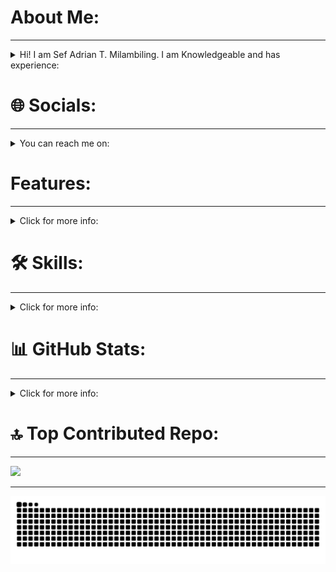 # About Me:
---
<details>
<summary>Hi! I am Sef Adrian T. Milambiling. I am Knowledgeable and has experience:</summary>
<br>
• Working in MSP, and Network operations environment.
<br>
<br>
• Maintaining, configuring and provide support client's network infrastructure, tuning IP radio links for enhance and stable network connectivity while providing response, ensuring that SLAs are achieve.<br><br>• Working with other system administrators, network engineers, field engineers, telco partners, and business clients to fulfill network stability as part and role of the Network operations team.
<br>
<br>
• Configuring, maintained and troubleshoot Desktops, NAS, Windows and Linux Servers, VOIP, Routers, Switches, IP Radios, Virtual Machines, Next-Generation Firewalls, Network Nodes, VPNs, and SD-WAN.
<br>
<br>

<details>
<Summary>Fun fact:</Summary>
<br>
In my spare time, he continues to sharpen and develop his knowledge by learning through TryHackMe, Hackthebox, and other online platforms combined with his IT lab to gained more skills and be up to date to the latest technologies.
<br>
</details> 
</details>


# 🌐 Socials:
---
<details>
<summary>You can reach me on:</summary>
<br>
  
[![LinkedIn](https://img.shields.io/badge/LinkedIn-0077B5?style=for-the-badge&logo=linkedin&logoColor=white)](https://ph.linkedin.com/in/sef-adrian-milambiling)

</details>

# Features:
---
<details>
<summary>Click for more info:</summary>
<br>

[Congratulations to MFI Competitors for winning Gold and Silver Medals at TESDA PAMAMARISAN District Skills Competition](https://www.facebook.com/share/p/18XqvCF7VF/)

[Trailblazers Solutions Inc. | Sangfor CC & CG Security Overview](https://www.facebook.com/groups/399032405887242/permalink/445610951229387/)

[T2G Network Team Share Best Practices in #TechTuesday Team Huddle](https://www.t2g.net.ph/t2g-network-team-share-best-practices-in-techtuesday-team-huddle/)

[Happening Now: Day 1 of the 3-Day TP-Link Omada Certified Network Administrator Wireless Training!](https://web.facebook.com/share/p/1RUdeY4RJ3/)

[Happening Now: Day 2 of the 3-Day TP-Link Omada Certified Network Administrator Wireless Training!](https://web.facebook.com/share/p/1956BC2977/)

[Happening Now: Day 3 - The Final Day TP-Link Omada Certified Network Administrator Wireless Training is here!](https://web.facebook.com/share/p/1BEsfm875U/)

[Day 3 of the TP-Link Omada Certified Network Administrator](https://www.facebook.com/TPLinkOmada.PhilteqEnterpriseInc/posts/-%F0%9D%97%94%F0%9D%97%B9%F0%9D%97%B9-%F0%9D%98%84%F0%9D%97%BF%F0%9D%97%AE%F0%9D%97%BD%F0%9D%97%BD%F0%9D%97%B2%F0%9D%97%B1-%F0%9D%98%82%F0%9D%97%BD-weve-reached-the-finish-line-day-3-of-the-tp-link-omada-certifie/122165908952299520/)

[Inside Look at Our TP-Link Omada Certified Network Administrator Wireless Training!](https://www.facebook.com/reel/1273745310561616)

[Day 1 of Mimosa training @ Catering Trio: Events Venue, Ortigas Center, Pasig](https://www.linkedin.com/posts/sef-adrian-milambiling_day-1-of-mimosa-training-catering-trio-activity-7320289881904087040-46oD?utm_source=share&utm_medium=member_desktop&rcm=ACoAADR4CZEB5RBzlRj-M9eQ4Z2FgazG6p5_ExY)

[Day 2 of Mimosa training @ Catering Trio: Events Venue, Ortigas Center, Pasig](https://www.linkedin.com/posts/sef-adrian-milambiling_day-2-of-mimosa-training-catering-trio-activity-7320650863667019776-w3Af?utm_source=share&utm_medium=member_desktop&rcm=ACoAADR4CZEB5RBzlRj-M9eQ4Z2FgazG6p5_ExY)

[Meeting and learning from the Global Manager and Sales Engineer of Mimosa, Mr. Jeff Jones.](https://www.linkedin.com/posts/sef-adrian-milambiling_its-great-to-meet-and-learn-from-the-global-activity-7320431217420423168-tuJ2?utm_source=share&utm_medium=member_desktop&rcm=ACoAADR4CZEB5RBzlRj-M9eQ4Z2FgazG6p5_ExY)

</details>


# 🛠 Skills:
---
<details>
<summary> Click for more info:</summary>
<br>
  
[![Git](https://img.shields.io/badge/git-%23F05033.svg?style=for-the-badge&logo=git&logoColor=white)](https://git-scm.com/) ![GitHub](https://img.shields.io/badge/github-%23121011.svg?style=for-the-badge&logo=github&logoColor=white) ![Bash Script](https://img.shields.io/badge/bash_script-%23121011.svg?style=for-the-badge&logo=gnu-bash&logoColor=white) [![Docker](https://img.shields.io/badge/docker-%230db7ed.svg?style=for-the-badge&logo=docker&logoColor=white)](https://www.docker.com/) [![Azure](https://img.shields.io/badge/azure-%230072C6.svg?style=for-the-badge&logo=microsoftazure&logoColor=white)](https://azure.microsoft.com/en-us/) ![Windows Terminal](https://img.shields.io/badge/Windows%20Terminal-%234D4D4D.svg?style=for-the-badge&logo=windows-terminal&logoColor=white) [![Nginx](https://img.shields.io/badge/nginx-%23009639.svg?style=for-the-badge&logo=nginx&logoColor=white)](https://nginx.org/) [![Wireguard](https://img.shields.io/badge/wireguard-%2388171A.svg?style=for-the-badge&logo=wireguard&logoColor=white)](https://www.wireguard.com/) [![Ansible](https://img.shields.io/badge/ansible-%231A1918.svg?style=for-the-badge&logo=ansible&logoColor=white)](https://docs.ansible.com/) [![PowerShell](https://img.shields.io/badge/PowerShell-%235391FE.svg?style=for-the-badge&logo=powershell&logoColor=white)](https://learn.microsoft.com/en-us/powershell/) [![MikroTik](https://img.shields.io/badge/MikroTik-293239.svg?style=for-the-badge&logo=MikroTik&logoColor=white)](https://mikrotik.com/) ![Linux](https://img.shields.io/badge/Linux-FCC624.svg?style=for-the-badge&logo=Linux&logoColor=black) [![Wine](https://img.shields.io/badge/Wine-800000.svg?style=for-the-badge&logo=Wine&logoColor=white)](https://www.winehq.org/) [![Ubiquiti](https://img.shields.io/badge/Ubiquiti-0559C9.svg?style=for-the-badge&logo=Ubiquiti&logoColor=white)](https://ui.com/) [![Omada Cloud](https://img.shields.io/badge/Omada%20Cloud-10C1D0.svg?style=for-the-badge&logo=Omada-Cloud&logoColor=white)](https://www.tp-link.com/us/business-networking/omada-sdn-controller/omada-cloud-based-controller/) [![PFSense](https://img.shields.io/badge/pfSense-212121.svg?style=for-the-badge&logo=pfSense&logoColor=white)](https://www.pfsense.org/) [![OPNSense](https://img.shields.io/badge/OPNSense-D94F00.svg?style=for-the-badge&logo=OPNSense&logoColor=white)](https://opnsense.org/) [![Zoho](https://img.shields.io/badge/Zoho-E42527.svg?style=for-the-badge&logo=Zoho&logoColor=white)](https://www.zoho.com/) [![OpenWrt](https://img.shields.io/badge/OpenWrt-00B5E2.svg?style=for-the-badge&logo=OpenWrt&logoColor=white)](https://openwrt.org/) [![Proxmox](https://img.shields.io/badge/Proxmox-E57000.svg?style=for-the-badge&logo=Proxmox&logoColor=white)](https://www.proxmox.com/en/) [![VMware](https://img.shields.io/badge/VMware-607078.svg?style=for-the-badge&logo=VMware&logoColor=white)](https://www.vmware.com/) [![Wireshark](https://img.shields.io/badge/Wireshark-1679A7.svg?style=for-the-badge&logo=Wireshark&logoColor=white)](https://www.wireshark.org/) [![Python](https://img.shields.io/badge/python-3670A0?style=for-the-badge&logo=python&logoColor=ffdd54)](https://www.python.org/)

</details>

# 📊 GitHub Stats:
---
<details>
<summary> Click for more info:</summary>
<br>
  
![](https://github-readme-stats.vercel.app/api?username=AdrianM756&theme=radical&hide_border=true&include_all_commits=true&count_private=false)<br/>
![](https://github-readme-streak-stats.herokuapp.com/?user=AdrianM756&theme=radical&hide_border=true)<br/>
![](https://github-readme-stats.vercel.app/api/top-langs/?username=AdrianM756&theme=radical&hide_border=true&include_all_commits=true&count_private=false&layout=compact)

</details>

# 🔝 Top Contributed Repo:
---

![](https://github-contributor-stats.vercel.app/api?username=AdrianM756&limit=5&theme=radical&hide_border=true_all_yearly_contributions=true)

</details>

---

![snake gif](https://github.com/AdrianM756/AdrianM756/blob/output/github-snake-dark.svg)


<!-- Proudly created with GPRM ( https://gprm.itsvg.in ) -->
